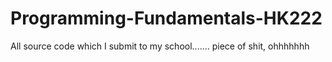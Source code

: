 # Programming-Fundamentals-HK222
All source code which I submit to my school....... piece of shit, ohhhhhhh 

